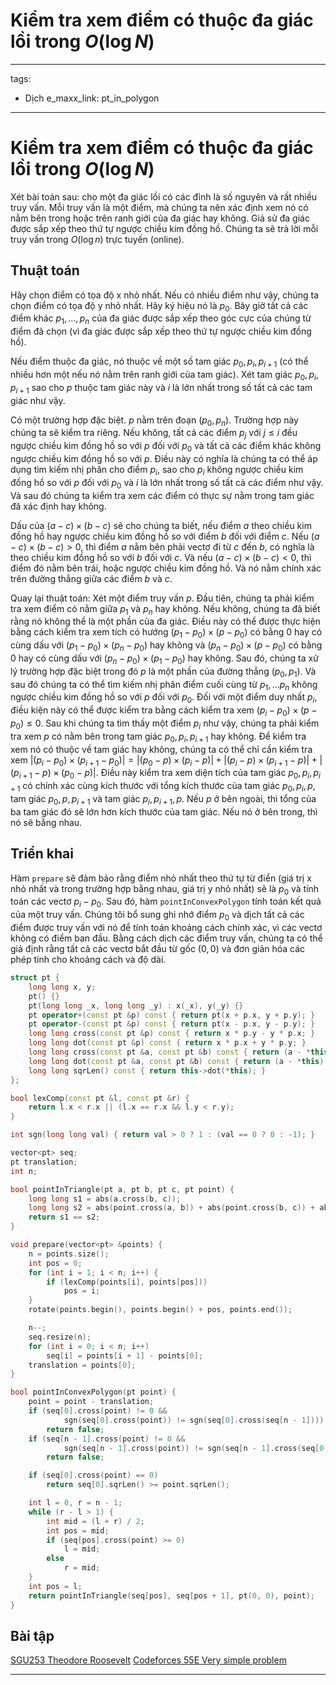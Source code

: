 # Kiểm tra xem điểm có thuộc đa giác lồi trong $O(\log N)$

---
tags:
  - Dịch
e_maxx_link: pt_in_polygon
---

# Kiểm tra xem điểm có thuộc đa giác lồi trong $O(\log N)$

Xét bài toán sau: cho một đa giác lồi có các đỉnh là số nguyên và rất nhiều truy vấn.
Mỗi truy vấn là một điểm, mà chúng ta nên xác định xem nó có nằm bên trong hoặc trên ranh giới của đa giác hay không.
Giả sử đa giác được sắp xếp theo thứ tự ngược chiều kim đồng hồ. Chúng ta sẽ trả lời mỗi truy vấn trong $O(\log n)$ trực tuyến (online).

## Thuật toán

Hãy chọn điểm có tọa độ x nhỏ nhất. Nếu có nhiều điểm như vậy, chúng ta chọn điểm có tọa độ y nhỏ nhất. Hãy ký hiệu nó là $p_0$.
Bây giờ tất cả các điểm khác $p_1,\dots,p_n$ của đa giác được sắp xếp theo góc cực của chúng từ điểm đã chọn (vì đa giác được sắp xếp theo thứ tự ngược chiều kim đồng hồ).

Nếu điểm thuộc đa giác, nó thuộc về một số tam giác $p_0, p_i, p_{i + 1}$ (có thể nhiều hơn một nếu nó nằm trên ranh giới của tam giác).
Xét tam giác $p_0, p_i, p_{i + 1}$ sao cho $p$ thuộc tam giác này và $i$ là lớn nhất trong số tất cả các tam giác như vậy.

Có một trường hợp đặc biệt. $p$ nằm trên đoạn $(p_0, p_n)$. Trường hợp này chúng ta sẽ kiểm tra riêng.
Nếu không, tất cả các điểm $p_j$ với $j \le i$ đều ngược chiều kim đồng hồ so với $p$ đối với $p_0$ và tất cả các điểm khác không ngược chiều kim đồng hồ so với $p$.
Điều này có nghĩa là chúng ta có thể áp dụng tìm kiếm nhị phân cho điểm $p_i$, sao cho $p_i$ không ngược chiều kim đồng hồ so với $p$ đối với $p_0$ và $i$ là lớn nhất trong số tất cả các điểm như vậy.
Và sau đó chúng ta kiểm tra xem các điểm có thực sự nằm trong tam giác đã xác định hay không.

Dấu của $(a - c) \times (b - c)$ sẽ cho chúng ta biết, nếu điểm $a$ theo chiều kim đồng hồ hay ngược chiều kim đồng hồ so với điểm $b$ đối với điểm $c$.
Nếu $(a - c) \times (b - c) > 0$, thì điểm $a$ nằm bên phải vectơ đi từ $c$ đến $b$, có nghĩa là theo chiều kim đồng hồ so với $b$ đối với $c$.
Và nếu $(a - c) \times (b - c) < 0$, thì điểm đó nằm bên trái, hoặc ngược chiều kim đồng hồ.
Và nó nằm chính xác trên đường thẳng giữa các điểm $b$ và $c$.

Quay lại thuật toán:
Xét một điểm truy vấn $p$.
Đầu tiên, chúng ta phải kiểm tra xem điểm có nằm giữa $p_1$ và $p_n$ hay không.
Nếu không, chúng ta đã biết rằng nó không thể là một phần của đa giác.
Điều này có thể được thực hiện bằng cách kiểm tra xem tích có hướng $(p_1 - p_0)\times(p - p_0)$ có bằng 0 hay có cùng dấu với $(p_1 - p_0)\times(p_n - p_0)$ hay không và $(p_n - p_0)\times(p - p_0)$ có bằng 0 hay có cùng dấu với $(p_n - p_0)\times(p_1 - p_0)$ hay không.
Sau đó, chúng ta xử lý trường hợp đặc biệt trong đó $p$ là một phần của đường thẳng $(p_0, p_1)$.
Và sau đó chúng ta có thể tìm kiếm nhị phân điểm cuối cùng từ $p_1,\dots p_n$ không ngược chiều kim đồng hồ so với $p$ đối với $p_0$.
Đối với một điểm duy nhất $p_i$, điều kiện này có thể được kiểm tra bằng cách kiểm tra xem $(p_i - p_0)\times(p - p_0) \le 0$. Sau khi chúng ta tìm thấy một điểm $p_i$ như vậy, chúng ta phải kiểm tra xem $p$ có nằm bên trong tam giác $p_0, p_i, p_{i + 1}$ hay không.
Để kiểm tra xem nó có thuộc về tam giác hay không, chúng ta có thể chỉ cần kiểm tra xem $|(p_i - p_0)\times(p_{i + 1} - p_0)| = |(p_0 - p)\times(p_i - p)| + |(p_i - p)\times(p_{i + 1} - p)| + |(p_{i + 1} - p)\times(p_0 - p)|$.
Điều này kiểm tra xem diện tích của tam giác $p_0, p_i, p_{i+1}$ có chính xác cùng kích thước với tổng kích thước của tam giác $p_0, p_i, p$, tam giác $p_0, p, p_{i+1}$ và tam giác $p_i, p_{i+1}, p$.
Nếu $p$ ở bên ngoài, thì tổng của ba tam giác đó sẽ lớn hơn kích thước của tam giác.
Nếu nó ở bên trong, thì nó sẽ bằng nhau.

## Triển khai

Hàm `prepare` sẽ đảm bảo rằng điểm nhỏ nhất theo thứ tự từ điển (giá trị x nhỏ nhất và trong trường hợp bằng nhau, giá trị y nhỏ nhất) sẽ là $p_0$ và tính toán các vectơ $p_i - p_0$.
Sau đó, hàm `pointInConvexPolygon` tính toán kết quả của một truy vấn.
Chúng tôi bổ sung ghi nhớ điểm $p_0$ và dịch tất cả các điểm được truy vấn với nó để tính toán khoảng cách chính xác, vì các vectơ không có điểm ban đầu.
Bằng cách dịch các điểm truy vấn, chúng ta có thể giả định rằng tất cả các vectơ bắt đầu từ gốc $(0, 0)$ và đơn giản hóa các phép tính cho khoảng cách và độ dài.

```{.cpp file=points_in_convex_polygon}
struct pt {
    long long x, y;
    pt() {}
    pt(long long _x, long long _y) : x(_x), y(_y) {}
    pt operator+(const pt &p) const { return pt(x + p.x, y + p.y); }
    pt operator-(const pt &p) const { return pt(x - p.x, y - p.y); }
    long long cross(const pt &p) const { return x * p.y - y * p.x; }
    long long dot(const pt &p) const { return x * p.x + y * p.y; }
    long long cross(const pt &a, const pt &b) const { return (a - *this).cross(b - *this); }
    long long dot(const pt &a, const pt &b) const { return (a - *this).dot(b - *this); }
    long long sqrLen() const { return this->dot(*this); }
};

bool lexComp(const pt &l, const pt &r) {
    return l.x < r.x || (l.x == r.x && l.y < r.y);
}

int sgn(long long val) { return val > 0 ? 1 : (val == 0 ? 0 : -1); }

vector<pt> seq;
pt translation;
int n;

bool pointInTriangle(pt a, pt b, pt c, pt point) {
    long long s1 = abs(a.cross(b, c));
    long long s2 = abs(point.cross(a, b)) + abs(point.cross(b, c)) + abs(point.cross(c, a));
    return s1 == s2;
}

void prepare(vector<pt> &points) {
    n = points.size();
    int pos = 0;
    for (int i = 1; i < n; i++) {
        if (lexComp(points[i], points[pos]))
            pos = i;
    }
    rotate(points.begin(), points.begin() + pos, points.end());

    n--;
    seq.resize(n);
    for (int i = 0; i < n; i++)
        seq[i] = points[i + 1] - points[0];
    translation = points[0];
}

bool pointInConvexPolygon(pt point) {
    point = point - translation;
    if (seq[0].cross(point) != 0 &&
            sgn(seq[0].cross(point)) != sgn(seq[0].cross(seq[n - 1])))
        return false;
    if (seq[n - 1].cross(point) != 0 &&
            sgn(seq[n - 1].cross(point)) != sgn(seq[n - 1].cross(seq[0])))
        return false;

    if (seq[0].cross(point) == 0)
        return seq[0].sqrLen() >= point.sqrLen();

    int l = 0, r = n - 1;
    while (r - l > 1) {
        int mid = (l + r) / 2;
        int pos = mid;
        if (seq[pos].cross(point) >= 0)
            l = mid;
        else
            r = mid;
    }
    int pos = l;
    return pointInTriangle(seq[pos], seq[pos + 1], pt(0, 0), point);
}
```

## Bài tập
[SGU253 Theodore Roosevelt](https://codeforces.com/problemsets/acmsguru/problem/99999/253)
[Codeforces 55E Very simple problem](https://codeforces.com/contest/55/problem/E)


---



